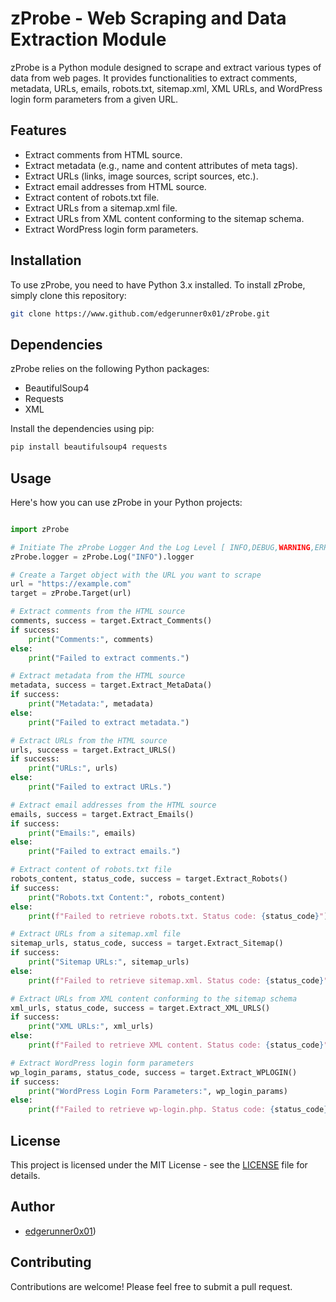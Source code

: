 # zProbe - Web Scraping and Data Extraction Module

zProbe is a Python module designed to scrape and extract various types of data from web pages. It provides functionalities to extract comments, metadata, URLs, emails, robots.txt, sitemap.xml, XML URLs, and WordPress login form parameters from a given URL.

## Features

- Extract comments from HTML source.
- Extract metadata (e.g., name and content attributes of meta tags).
- Extract URLs (links, image sources, script sources, etc.).
- Extract email addresses from HTML source.
- Extract content of robots.txt file.
- Extract URLs from a sitemap.xml file.
- Extract URLs from XML content conforming to the sitemap schema.
- Extract WordPress login form parameters.

## Installation

To use zProbe, you need to have Python 3.x installed. To install zProbe, simply clone this repository:

```bash
git clone https://www.github.com/edgerunner0x01/zProbe.git
```

## Dependencies

zProbe relies on the following Python packages:

* BeautifulSoup4
* Requests
* XML

Install the dependencies using pip:

```bash
pip install beautifulsoup4 requests
```

## Usage

Here's how you can use zProbe in your Python projects:

```python

import zProbe

# Initiate The zProbe Logger And the Log Level [ INFO,DEBUG,WARNING,ERROR,CRITICAL ]
zProbe.logger = zProbe.Log("INFO").logger

# Create a Target object with the URL you want to scrape
url = "https://example.com"
target = zProbe.Target(url)

# Extract comments from the HTML source
comments, success = target.Extract_Comments()
if success:
    print("Comments:", comments)
else:
    print("Failed to extract comments.")

# Extract metadata from the HTML source
metadata, success = target.Extract_MetaData()
if success:
    print("Metadata:", metadata)
else:
    print("Failed to extract metadata.")

# Extract URLs from the HTML source
urls, success = target.Extract_URLS()
if success:
    print("URLs:", urls)
else:
    print("Failed to extract URLs.")

# Extract email addresses from the HTML source
emails, success = target.Extract_Emails()
if success:
    print("Emails:", emails)
else:
    print("Failed to extract emails.")

# Extract content of robots.txt file
robots_content, status_code, success = target.Extract_Robots()
if success:
    print("Robots.txt Content:", robots_content)
else:
    print(f"Failed to retrieve robots.txt. Status code: {status_code}")

# Extract URLs from a sitemap.xml file
sitemap_urls, status_code, success = target.Extract_Sitemap()
if success:
    print("Sitemap URLs:", sitemap_urls)
else:
    print(f"Failed to retrieve sitemap.xml. Status code: {status_code}")

# Extract URLs from XML content conforming to the sitemap schema
xml_urls, status_code, success = target.Extract_XML_URLS()
if success:
    print("XML URLs:", xml_urls)
else:
    print(f"Failed to retrieve XML content. Status code: {status_code}")

# Extract WordPress login form parameters
wp_login_params, status_code, success = target.Extract_WPLOGIN()
if success:
    print("WordPress Login Form Parameters:", wp_login_params)
else:
    print(f"Failed to retrieve wp-login.php. Status code: {status_code}")
```

## License

This project is licensed under the MIT License - see the [LICENSE](LICENSE) file for details.

## Author

- [edgerunner0x01](https://opensource.org/licenses/MIT))

## Contributing

Contributions are welcome! Please feel free to submit a pull request.
